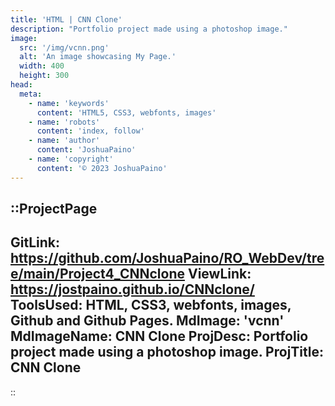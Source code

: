 ```yaml
---
title: 'HTML | CNN Clone'
description: "Portfolio project made using a photoshop image."
image:
  src: '/img/vcnn.png'
  alt: 'An image showcasing My Page.'
  width: 400
  height: 300
head:
  meta:
    - name: 'keywords'
      content: 'HTML5, CSS3, webfonts, images'
    - name: 'robots'
      content: 'index, follow'
    - name: 'author'
      content: 'JoshuaPaino'
    - name: 'copyright'
      content: '© 2023 JoshuaPaino'
---
```


::ProjectPage
---
GitLink: https://github.com/JoshuaPaino/RO_WebDev/tree/main/Project4_CNNclone
ViewLink: https://jostpaino.github.io/CNNclone/
ToolsUsed: HTML, CSS3, webfonts, images, Github and Github Pages.
MdImage: 'vcnn'
MdImageName: CNN Clone
ProjDesc: Portfolio project made using a photoshop image.
ProjTitle: CNN Clone
---

::
